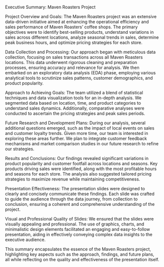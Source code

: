 Executive Summary: Maven Roasters Project

Project Overview and Goals:
The Maven Roasters project was an extensive data-driven initiative aimed at enhancing the operational efficiency and sales performance of Maven Roasters’ coffee shops. The primary objectives were to identify best-selling products, understand variations in sales across different locations, analyze seasonal trends in sales, determine peak business hours, and optimize pricing strategies for each store.

Data Collection and Processing:
Our approach began with meticulous data collection, focusing on sales transactions across all Maven Roasters locations. This data underwent rigorous cleaning and preparation processes, ensuring accuracy and relevance for analysis. We then embarked on an exploratory data analysis (EDA) phase, employing various analytical tools to scrutinize sales patterns, customer demographics, and product popularity.

Approach to Achieving Goals:
The team utilized a blend of statistical techniques and data visualization tools for an in-depth analysis. We segmented data based on location, time, and product categories to understand sales dynamics. Additionally, comparative analyses were conducted to ascertain the pricing strategies and peak sales periods.

Future Research and Development Plans:
During our analysis, several additional questions emerged, such as the impact of local events on sales and customer loyalty trends. Given more time, our team is interested in exploring these areas further. We plan to integrate customer feedback mechanisms and market comparison studies in our future research to refine our strategies.

Results and Conclusions:
Our findings revealed significant variations in product popularity and customer footfall across locations and seasons. Key products driving sales were identified, along with the most profitable hours and seasons for each store. The analysis also suggested tailored pricing strategies to maximize revenue while maintaining competitiveness.

Presentation Effectiveness:
The presentation slides were designed to clearly and concisely communicate these findings. Each slide was crafted to guide the audience through the data journey, from collection to conclusion, ensuring a coherent and comprehensive understanding of the project.

Visual and Professional Quality of Slides:
We ensured that the slides were visually appealing and professional. The use of graphics, charts, and minimalistic design elements facilitated an engaging and easy-to-follow presentation, aiding in effectively conveying complex data insights to the executive audience.

This summary encapsulates the essence of the Maven Roasters project, highlighting key aspects such as the approach, findings, and future plans, all while reflecting on the quality and effectiveness of the presentation itself.